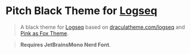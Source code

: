 # Pitch Black Theme for [Logseq](http://logseq.com)

> A black theme for [Logseq](http://logseq.com) based on [draculatheme.com/logseq](https://draculatheme.com/logseq) and [Pink as Fox Theme](https://github.com/avoonix/logseq-pink-as-fox-theme).

> **Requires JetBrainsMono Nerd Font**.


